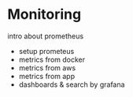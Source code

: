 # Monitoring

intro about prometheus

* setup prometeus
* metrics from docker
* metrics from aws
* metrics from app
* dashboards & search by grafana
